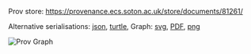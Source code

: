 
Prov store: https://provenance.ecs.soton.ac.uk/store/documents/81261/

Alternative serialisations: [json](https://provenance.ecs.soton.ac.uk/store/documents/81261.json), [turtle](https://provenance.ecs.soton.ac.uk/store/documents/81261.ttl),
Graph: [svg](https://provenance.ecs.soton.ac.uk/store/documents/81261.svg), [PDF](https://provenance.ecs.soton.ac.uk/store/documents/81261.pdf), [png](https://provenance.ecs.soton.ac.uk/store/documents/81261.png)

![Prov Graph](https://provenance.ecs.soton.ac.uk/store/documents/81261.png)

        
